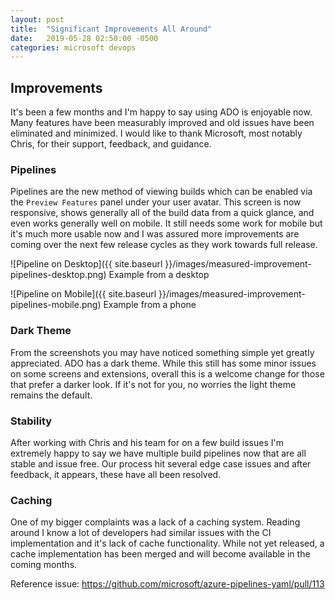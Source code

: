 ```yaml
---
layout: post
title:  "Significant Improvements All Around"
date:   2019-05-28 02:50:00 -0500
categories: microsoft devops
---
```


## Improvements

It's been a few months and I'm happy to say using ADO is enjoyable now. Many features have been measurably improved and old issues have been eliminated and minimized. I would like to thank Microsoft, most notably Chris, for their support, feedback, and guidance.

### Pipelines

Pipelines are the new method of viewing builds which can be enabled via the `Preview Features` panel under your user avatar. This screen is now responsive, shows generally all of the build data from a quick glance, and even works generally well on mobile. It still needs some work for mobile but it's much more usable now and I was assured more improvements are coming over the next few release cycles as they work towards full release.

![Pipeline on Desktop]({{ site.baseurl }}/images/measured-improvement-pipelines-desktop.png)
Example from a desktop

![Pipeline on Mobile]({{ site.baseurl }}/images/measured-improvement-pipelines-mobile.png)
Example from a phone

### Dark Theme

From the screenshots you may have noticed something simple yet greatly appreciated. ADO has a dark theme. While this still has some minor issues on some screens and extensions, overall this is a welcome change for those that prefer a darker look. If it's not for you, no worries the light theme remains the default.

### Stability

After working with Chris and his team for on a few build issues I'm extremely happy to say we have multiple build pipelines now that are all stable and issue free. Our process hit several edge case issues and after feedback, it appears, these have all been resolved.

### Caching

One of my bigger complaints was a lack of a caching system. Reading around I know a lot of developers had similar issues with the CI implementation and it's lack of cache functionality. While not yet released, a cache implementation has been merged and will become available in the coming months.

Reference issue: https://github.com/microsoft/azure-pipelines-yaml/pull/113


